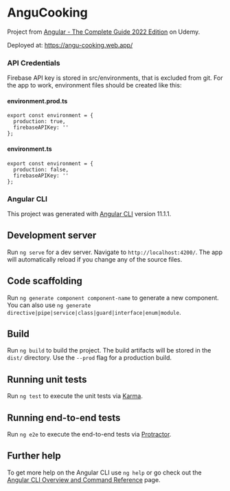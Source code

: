 # AnguCooking

Project from [Angular - The Complete Guide 2022 Edition](https://www.udemy.com/course/the-complete-guide-to-angular-2) on Udemy.

Deployed at: https://angu-cooking.web.app/

### API Credentials

Firebase API key is stored in src/environments, that is excluded from git. For the app to work, environment files should be created like this:

#### environment.prod.ts

    export const environment = {
      production: true,
      firebaseAPIKey: ''
    };


#### environment.ts

    export const environment = {
      production: false,
      firebaseAPIKey: ''
    };

### Angular CLI

This project was generated with [Angular CLI](https://github.com/angular/angular-cli) version 11.1.1.

## Development server

Run `ng serve` for a dev server. Navigate to `http://localhost:4200/`. The app will automatically reload if you change any of the source files.

## Code scaffolding

Run `ng generate component component-name` to generate a new component. You can also use `ng generate directive|pipe|service|class|guard|interface|enum|module`.

## Build

Run `ng build` to build the project. The build artifacts will be stored in the `dist/` directory. Use the `--prod` flag for a production build.

## Running unit tests

Run `ng test` to execute the unit tests via [Karma](https://karma-runner.github.io).

## Running end-to-end tests

Run `ng e2e` to execute the end-to-end tests via [Protractor](http://www.protractortest.org/).

## Further help

To get more help on the Angular CLI use `ng help` or go check out the [Angular CLI Overview and Command Reference](https://angular.io/cli) page.
